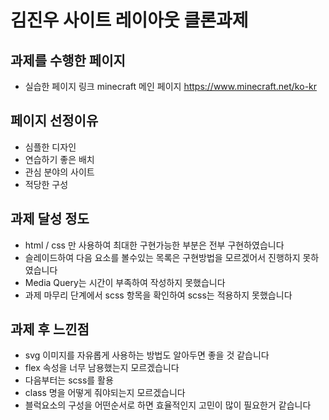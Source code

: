 # 김진우 사이트 레이아웃 클론과제

## 과제를 수행한 페이지

-   실습한 페이지 링크
    minecraft 메인 페이지
    https://www.minecraft.net/ko-kr

## 페이지 선정이유

-   심플한 디자인
-   연습하기 좋은 배치
-   관심 분야의 사이트
-   적당한 구성

## 과제 달성 정도

-   html / css 만 사용하여 최대한 구현가능한 부분은 전부 구현하였습니다
-   슬레이드하여 다음 요소를 볼수있는 목록은 구현방법을 모르겠어서 진행하지 못하였습니다
-   Media Query는 시간이 부족하여 작성하지 못했습니다
-   과제 마무리 단계에서 scss 항목을 확인하여 scss는 적용하지 못했습니다

## 과제 후 느낀점

-   svg 이미지를 자유롭게 사용하는 방법도 알아두면 좋을 것 같습니다
-   flex 속성을 너무 남용했는지 모르겠습니다
-   다음부터는 scss를 활용
-   class 명을 어떻게 줘야되는지 모르겠습니다
-   블럭요소의 구성을 어떤순서로 하면 효율적인지 고민이 많이 필요한거 같습니다

